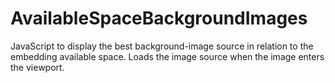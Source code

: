 # AvailableSpaceBackgroundImages
JavaScript to display the best background-image source in relation to the embedding available space. Loads the image source when the image enters the viewport.
